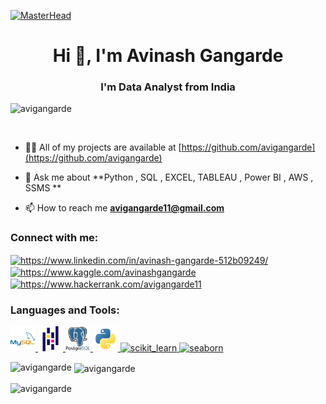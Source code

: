 [![MasterHead](https://beyondtheory.co.uk/storage/images/other/2016/08/Beyond-Theory-Data-Analysis-Landing-Page-graphic.png)](https://avigangarde.io)
<h1 align="center">Hi 👋, I'm Avinash Gangarde</h1>
<h3 align="center">I'm Data Analyst from India</h3>


<p align="left"> <img src="https://komarev.com/ghpvc/?username=avigangarde&label=Profile%20views&color=0e75b6&style=flat" alt="avigangarde" /> </p>

<p align="left"> <a href="https://twitter.com/" target="blank"><img src="https://img.shields.io/twitter/follow/?logo=twitter&style=for-the-badge" alt="" /></a> </p>

- 👨‍💻 All of my projects are available at [https://github.com/avigangarde](https://github.com/avigangarde)

- 💬 Ask me about **Python , SQL , EXCEL, TABLEAU , Power BI , AWS , SSMS **

- 📫 How to reach me **avigangarde11@gmail.com**

<h3 align="left">Connect with me:</h3>
<p align="left">
<a href="https://linkedin.com/in/https://www.linkedin.com/in/avinash-gangarde-512b09249/" target="blank"><img align="center" src="https://raw.githubusercontent.com/rahuldkjain/github-profile-readme-generator/master/src/images/icons/Social/linked-in-alt.svg" alt="https://www.linkedin.com/in/avinash-gangarde-512b09249/" height="30" width="40" /></a>
<a href="https://kaggle.com/https://www.kaggle.com/avinashgangarde" target="blank"><img align="center" src="https://raw.githubusercontent.com/rahuldkjain/github-profile-readme-generator/master/src/images/icons/Social/kaggle.svg" alt="https://www.kaggle.com/avinashgangarde" height="30" width="40" /></a>
<a href="https://www.hackerrank.com/https://www.hackerrank.com/avigangarde11" target="blank"><img align="center" src="https://raw.githubusercontent.com/rahuldkjain/github-profile-readme-generator/master/src/images/icons/Social/hackerrank.svg" alt="https://www.hackerrank.com/avigangarde11" height="30" width="40" /></a>
</p>

<h3 align="left">Languages and Tools:</h3>
<p align="left"> <a href="https://www.mysql.com/" target="_blank" rel="noreferrer"> <img src="https://raw.githubusercontent.com/devicons/devicon/master/icons/mysql/mysql-original-wordmark.svg" alt="mysql" width="40" height="40"/> </a> <a href="https://pandas.pydata.org/" target="_blank" rel="noreferrer"> <img src="https://raw.githubusercontent.com/devicons/devicon/2ae2a900d2f041da66e950e4d48052658d850630/icons/pandas/pandas-original.svg" alt="pandas" width="40" height="40"/> </a> <a href="https://www.postgresql.org" target="_blank" rel="noreferrer"> <img src="https://raw.githubusercontent.com/devicons/devicon/master/icons/postgresql/postgresql-original-wordmark.svg" alt="postgresql" width="40" height="40"/> </a> <a href="https://www.python.org" target="_blank" rel="noreferrer"> <img src="https://raw.githubusercontent.com/devicons/devicon/master/icons/python/python-original.svg" alt="python" width="40" height="40"/> </a> <a href="https://scikit-learn.org/" target="_blank" rel="noreferrer"> <img src="https://upload.wikimedia.org/wikipedia/commons/0/05/Scikit_learn_logo_small.svg" alt="scikit_learn" width="40" height="40"/> </a> <a href="https://seaborn.pydata.org/" target="_blank" rel="noreferrer"> <img src="https://seaborn.pydata.org/_images/logo-mark-lightbg.svg" alt="seaborn" width="40" height="40"/> </a> </p>

<p><img align="left" src="https://github-readme-stats.vercel.app/api/top-langs?username=avigangarde&show_icons=true&locale=en&layout=compact" alt="avigangarde" /></p>

<p>&nbsp;<img align="center" src="https://github-readme-stats.vercel.app/api?username=avigangarde&show_icons=true&locale=en" alt="avigangarde" /></p>

<p><img align="center" src="https://github-readme-streak-stats.herokuapp.com/?user=avigangarde&" alt="avigangarde" /></p>
